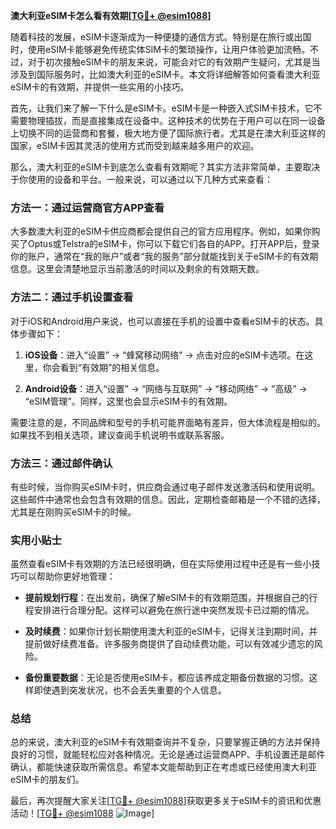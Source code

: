 **澳大利亚eSIM卡怎么看有效期[[TG💪+ @esim1088](https://t.me/s/esim1088)]**

随着科技的发展，eSIM卡逐渐成为一种便捷的通信方式。特别是在旅行或出国时，使用eSIM卡能够避免传统实体SIM卡的繁琐操作，让用户体验更加流畅。不过，对于初次接触eSIM卡的朋友来说，可能会对它的有效期产生疑问，尤其是当涉及到国际服务时，比如澳大利亚的eSIM卡。本文将详细解答如何查看澳大利亚eSIM卡的有效期，并提供一些实用的小技巧。

首先，让我们来了解一下什么是eSIM卡。eSIM卡是一种嵌入式SIM卡技术，它不需要物理插拔，而是直接集成在设备中。这种技术的优势在于用户可以在同一设备上切换不同的运营商和套餐，极大地方便了国际旅行者。尤其是在澳大利亚这样的国家，eSIM卡因其灵活的使用方式而受到越来越多用户的欢迎。

那么，澳大利亚的eSIM卡到底怎么查看有效期呢？其实方法非常简单，主要取决于你使用的设备和平台。一般来说，可以通过以下几种方式来查看：

### 方法一：通过运营商官方APP查看

大多数澳大利亚的eSIM卡供应商都会提供自己的官方应用程序。例如，如果你购买了Optus或Telstra的eSIM卡，你可以下载它们各自的APP。打开APP后，登录你的账户，通常在“我的账户”或者“我的服务”部分就能找到关于eSIM卡的有效期信息。这里会清楚地显示当前激活的时间以及剩余的有效期天数。

### 方法二：通过手机设置查看

对于iOS和Android用户来说，也可以直接在手机的设置中查看eSIM卡的状态。具体步骤如下：

1. **iOS设备**：进入“设置” -> “蜂窝移动网络” -> 点击对应的eSIM卡选项。在这里，你会看到“有效期”的相关信息。
   
2. **Android设备**：进入“设置” -> “网络与互联网” -> “移动网络” -> “高级” -> “eSIM管理”。同样，这里也会显示eSIM卡的有效期。

需要注意的是，不同品牌和型号的手机可能界面略有差异，但大体流程是相似的。如果找不到相关选项，建议查阅手机说明书或联系客服。

### 方法三：通过邮件确认

有些时候，当你购买eSIM卡时，供应商会通过电子邮件发送激活码和使用说明。这些邮件中通常也会包含有效期的信息。因此，定期检查邮箱是一个不错的选择，尤其是在刚购买eSIM卡的时候。

### 实用小贴士

虽然查看eSIM卡有效期的方法已经很明确，但在实际使用过程中还是有一些小技巧可以帮助你更好地管理：

- **提前规划行程**：在出发前，确保了解eSIM卡的有效期范围，并根据自己的行程安排进行合理分配。这样可以避免在旅行途中突然发现卡已过期的情况。
  
- **及时续费**：如果你计划长期使用澳大利亚的eSIM卡，记得关注到期时间，并提前做好续费准备。许多服务商提供了自动续费功能，可以有效减少遗忘的风险。

- **备份重要数据**：无论是否使用eSIM卡，都应该养成定期备份数据的习惯。这样即使遇到突发状况，也不会丢失重要的个人信息。

### 总结

总的来说，澳大利亚的eSIM卡有效期查询并不复杂，只要掌握正确的方法并保持良好的习惯，就能轻松应对各种情况。无论是通过运营商APP、手机设置还是邮件确认，都能快速获取所需信息。希望本文能帮助到正在考虑或已经使用澳大利亚eSIM卡的朋友们。

最后，再次提醒大家关注[[TG💪+ @esim1088](https://t.me/s/esim1088)]获取更多关于eSIM卡的资讯和优惠活动！[[TG💪+ @esim1088](https://t.me/s/esim1088) ![Image](https://i.postimg.cc/4NQfJmqS/Snipaste-2025-05-13-00-14-12.png)]